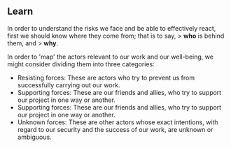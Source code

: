 ## Learn
In order to understand the risks we face and be able to effectively react, first we should know where they come from; that is to say, > **who** is behind them, and > **why**.

In order to 'map' the actors relevant to our work and our well-being, we might consider dividing them into three categories:
<!--more-->

- Resisting forces: These are actors who try to prevent us from successfully carrying out our work.
- Supporting forces: These are our friends and allies, who try to support our project in one way or another.
- Supporting forces: These are our friends and allies, who try to support our project in one way or another.
- Unknown forces: These are other actors whose exact intentions, with regard to our security and the success of our work, are unknown or ambiguous.



